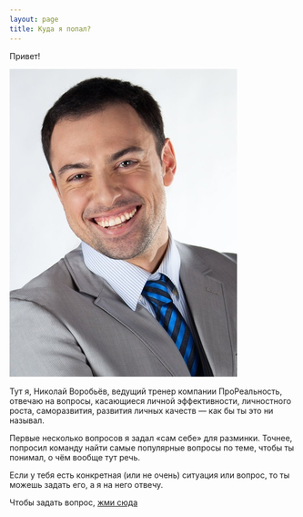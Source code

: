 ```yaml
---
layout: page
title: Куда я попал?
---
```


Привет!

![](/images/nick-400px.jpg)

Тут я, Николай Воробьёв, ведущий тренер компании ПроРеальность, отвечаю на вопросы, касающиеся личной эффективности, личностного роста, саморазвития, развития личных качеств — как бы ты это ни называл.

Первые несколько вопросов я задал «сам себе» для разминки. Точнее, попросил команду найти самые популярные вопросы по теме, чтобы ты понимал, о чём вообще тут речь.

Если у тебя есть конкретная (или не очень) ситуация или вопрос, то ты можешь задать его, а я на него отвечу.

Чтобы задать вопрос, [жми сюда](/ask/)